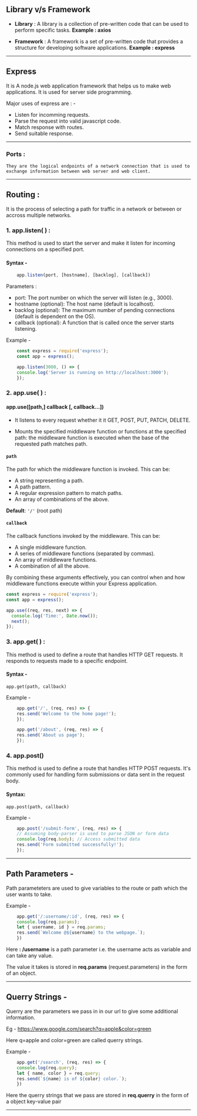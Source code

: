 ## Library v/s Framework
* **Library** : 
    A library is a collection of pre-written code that can be used to perform specific tasks.
    **Example : axios**

* **Framework** :
    A framework is a set of pre-written code that provides a structure for developing software applications.
    **Example : express** 
___

## Express
It is A node.js web application framework that helps us to make web applications. It is used for server side programming. 

Major uses of express are : - 

* Listen for incomming requests.
* Parse the request into valid javascript code.
* Match response with routes.
* Send suitable response.
___

### Ports :
    They are the logical endpoints of a network connection that is used to exchange information between web server and web client.
___

## Routing :
It is the process of selecting a path for traffic in a network or between or accross multiple networks. 

### 1. **app.listen( ) :**
This method is used to start the server and make it listen for incoming connections on a specified port.

#### Syntax - 
```javascript
    app.listen(port, [hostname], [backlog], [callback])
```
Parameters :

* port: The port number on which the server will listen (e.g., 3000).
* hostname (optional): The host name (default is localhost).
* backlog (optional): The maximum number of pending connections (default is dependent on the OS).
* callback (optional): A function that is called once the server starts listening.

Example -
```javascript
    const express = require('express');
    const app = express();

    app.listen(3000, () => {
    console.log('Server is running on http://localhost:3000');
    });
```

### 2. **app.use( ) :**

#### app.use([path,] callback [, callback...])

* It listens to every request whether it it GET, POST, PUT, PATCH, DELETE.

* Mounts the specified middleware function or functions at the specified path: the middleware function is executed when the base of the requested path matches path.

#### `path`
The path for which the middleware function is invoked. This can be:
- A string representing a path.
- A path pattern.
- A regular expression pattern to match paths.
- An array of combinations of the above.

**Default**: `'/'` (root path)

#### `callback`
The callback functions invoked by the middleware. This can be:
- A single middleware function.
- A series of middleware functions (separated by commas).
- An array of middleware functions.
- A combination of all the above.

By combining these arguments effectively, you can control when and how middleware functions execute within your Express application.

```javascript
const express = require('express');
const app = express();

app.use((req, res, next) => {
  console.log('Time:', Date.now());
  next();
});
```


### 3. **app.get( ) :**
This method is used to define a route that handles HTTP GET requests. It responds to requests made to a specific endpoint.

#### Syntax - 
    app.get(path, callback)

Example -
```javascript
    app.get('/', (req, res) => {
    res.send('Welcome to the home page!');
    });

    app.get('/about', (req, res) => {
    res.send('About us page');
    });
```

### 4. app.post()
This method is used to define a route that handles HTTP POST requests. It's commonly used for handling form submissions or data sent in the request body.

#### Syntax:
    app.post(path, callback)

Example - 
```javascript
    app.post('/submit-form', (req, res) => {
    // Assuming body-parser is used to parse JSON or form data
    console.log(req.body); // Access submitted data
    res.send('Form submitted successfully!');
    });
```
___

## Path Parameters -
Path parameteters are used to give variables to the route or path which the user wants to take.

Example - 
```javascript
    app.get('/:username/:id', (req, res) => {
    console.log(req.params);
    let { username, id } = req.params;
    res.send(`Welcome @${username} to the webpage.`);
    })
```
Here  **: /username** is a path parameter i.e. the username acts as variable and can take any value.

The value it takes is stored in **req.params** (request.parameters) in the form of an object.
___

## Querry Strings -
Querry are the parameters we pass in in our url to give some additional information.

Eg - https://www.google.com/search?q=apple&color=green

Here q=apple and color=green are called querry strings.

Example - 
```javascript
    app.get('/search', (req, res) => {
    console.log(req.query);
    let { name, color } = req.query;
    res.send(`${name} is of ${color} color.`);
    })
```
Here the querry strings that we pass are stored in **req.querry** in the form of a object key-value pair
___
